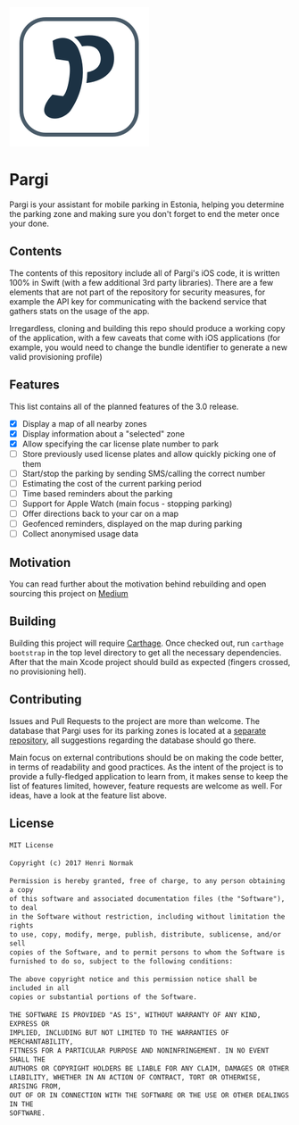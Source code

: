 ![Icon](/Images/Icon.png)

# Pargi

Pargi is your assistant for mobile parking in Estonia, helping you determine the parking zone and making sure you don't forget to end the meter once your done.

## Contents

The contents of this repository include all of Pargi's iOS code, it is written 100% in Swift (with a few additional 3rd party libraries). There are a few elements that are not part of the repository for security measures, for example the API key for communicating with the backend service that gathers stats on the usage of the app.

Irregardless, cloning and building this repo should produce a working copy of the application, with a few caveats that come with iOS applications (for example, you would need to change the bundle identifier to generate a new valid provisioning profile)

## Features

This list contains all of the planned features of the 3.0 release.

- [x] Display a map of all nearby zones
- [x] Display information about a "selected" zone
- [x] Allow specifying the car license plate number to park
- [ ] Store previously used license plates and allow quickly picking one of them
- [ ] Start/stop the parking by sending SMS/calling the correct number
- [ ] Estimating the cost of the current parking period
- [ ] Time based reminders about the parking
- [ ] Support for Apple Watch (main focus - stopping parking)
- [ ] Offer directions back to your car on a map
- [ ] Geofenced reminders, displayed on the map during parking
- [ ] Collect anonymised usage data

## Motivation

You can read further about the motivation behind rebuilding and open sourcing this project on [Medium](https://medium.com/@henrinormak/pargi-goes-oss-64ee1eeab403)

## Building

Building this project will require [Carthage](https://github.com/Carthage/Carthage). Once checked out, run `carthage bootstrap` in the top level directory to get all the necessary dependencies. After that the main Xcode project should build as expected (fingers crossed, no provisioning hell).

## Contributing

Issues and Pull Requests to the project are more than welcome. The database that Pargi uses for its parking zones is located at a [separate repository](https://github.com/Pargi/Data), all suggestions regarding the database should go there.

Main focus on external contributions should be on making the code better, in terms of readability and good practices. As the intent of the project is to provide a fully-fledged application to learn from, it makes sense to keep the list of features limited, however, feature requests are welcome as well. For ideas, have a look at the feature list above.

## License

```
MIT License

Copyright (c) 2017 Henri Normak

Permission is hereby granted, free of charge, to any person obtaining a copy
of this software and associated documentation files (the "Software"), to deal
in the Software without restriction, including without limitation the rights
to use, copy, modify, merge, publish, distribute, sublicense, and/or sell
copies of the Software, and to permit persons to whom the Software is
furnished to do so, subject to the following conditions:

The above copyright notice and this permission notice shall be included in all
copies or substantial portions of the Software.

THE SOFTWARE IS PROVIDED "AS IS", WITHOUT WARRANTY OF ANY KIND, EXPRESS OR
IMPLIED, INCLUDING BUT NOT LIMITED TO THE WARRANTIES OF MERCHANTABILITY,
FITNESS FOR A PARTICULAR PURPOSE AND NONINFRINGEMENT. IN NO EVENT SHALL THE
AUTHORS OR COPYRIGHT HOLDERS BE LIABLE FOR ANY CLAIM, DAMAGES OR OTHER
LIABILITY, WHETHER IN AN ACTION OF CONTRACT, TORT OR OTHERWISE, ARISING FROM,
OUT OF OR IN CONNECTION WITH THE SOFTWARE OR THE USE OR OTHER DEALINGS IN THE
SOFTWARE.
```
